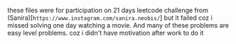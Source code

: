 these files were for participation on 21 days leetcode challenge from (Sanira)[`https://www.instagram.com/sanira.neobis/`]
but it failed coz i missed solving one day watching a movie. And many of these problems are easy level problems. 
coz i didn't have motivation after work to do it
